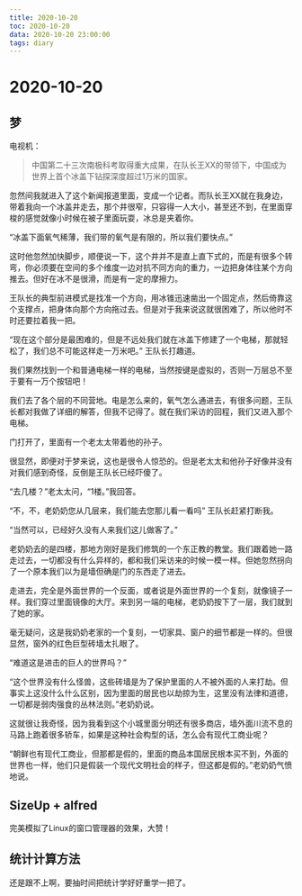 ```yaml
---
title: 2020-10-20
toc: 2020-10-20
data: 2020-10-20 23:00:00
tags: diary
---
```



# 2020-10-20

## 梦

电视机：

> 中国第二十三次南极科考取得重大成果，在队长王XX的带领下，中国成为世界上首个冰盖下钻探深度超过1万米的国家。

忽然间我就进入了这个新闻报道里面，变成一个记者。而队长王XX就在我身边，带着我向一个冰盖井走去，那个井很窄，只容得一人大小，甚至还不到，在里面穿梭的感觉就像小时候在被子里面玩耍，冰总是夹着你。

“冰盖下面氧气稀薄，我们带的氧气是有限的，所以我们要快点。”

这时他忽然加快脚步，顺便说一下，这个井并不是直上直下式的，而是有很多个转弯，你必须要在空间的多个维度一边对抗不同方向的重力，一边把身体往某个方向推去。但好在冰不是很滑，而是有一定的摩擦力。

王队长的典型前进模式是找准一个方向，用冰锥迅速凿出一个固定点，然后倚靠这个支撑点，把身体向那个方向拖过去。但是对于我来说这就很困难了，所以他时不时还要拉着我一把。

“现在这个部分是最困难的，但是不远处我们就在冰盖下修建了一个电梯，那就轻松了，我们总不可能这样走一万米吧。” 王队长打趣道。

我们果然找到一个和普通电梯一样的电梯，当然按键是虚拟的，否则一万层总不至于要有一万个按钮吧！

我们去了各个层的不同营地。电是怎么来的，氧气怎么通进去，有很多问题，王队长都对我做了详细的解答，但我不记得了。就在我们采访的回程，我们又进入那个电梯。

门打开了，里面有一个老太太带着他的孙子。

很显然，即便对于梦来说，这也是很令人惊恐的。但是老太太和他孙子好像并没有对我们感到奇怪，反倒是王队长已经吓傻了。

“去几楼？”老太太问，“1楼。”我回答。

“不，不，老奶奶您从几层来，我们能去您那儿看一看吗” 王队长赶紧打断我。

“当然可以，已经好久没有人来我们这儿做客了。”

老奶奶去的是四楼，那地方刚好是我们修筑的一个东正教的教堂。我们跟着她一路走过去，一切都没有什么异样的，都和我们采访来的时候一模一样。但她忽然拐向了一个原本我们以为是墙但确是门的东西走了进去。

走进去，完全是外面世界的一个反面，或者说是外面世界的一个复刻，就像镜子一样。我们穿过里面镜像的大厅。来到另一端的电梯，老奶奶按下了一层，我们就到了她的家。



毫无疑问，这是我奶奶老家的一个复刻，一切家具、窗户的细节都是一样的。但很显然，窗外的红色巨型砖墙太扎眼了。

“难道这是进击的巨人的世界吗？”

“这个世界没有什么怪兽，这些砖墙是为了保护里面的人不被外面的人来打劫。但事实上这没什么什么区别，因为里面的居民也以劫掠为生，这里没有法律和道德，一切都是弱肉强食的丛林法则。”老奶奶说。

这就很让我奇怪，因为我看到这个小城里面分明还有很多商店，墙外面川流不息的马路上跑着很多轿车，如果是这种社会构型的话，怎么会有现代工商业呢？

“朝鲜也有现代工商业，但那都是假的，里面的商品本国居民根本买不到，外面的世界也一样，他们只是假装一个现代文明社会的样子，但这都是假的。”老奶奶气愤地说。



## SizeUp + alfred

完美模拟了Linux的窗口管理器的效果，大赞！

## 统计计算方法

还是跟不上啊，要抽时间把统计学好好重学一把了。



 

